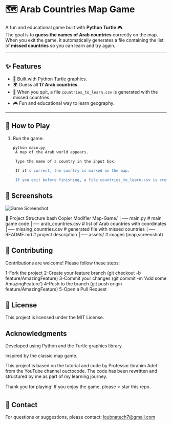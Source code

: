# 🗺️ Arab Countries Map Game  

A fun and educational game built with **Python Turtle** 🎮.  
The goal is to **guess the names of Arab countries** correctly on the map.  
When you exit the game, it automatically generates a file containing the list of **missed countries** so you can learn and try again.  

---

## ✨ Features
- 🐢 Built with Python Turtle graphics.  
- 🌍 Guess all **17 Arab countries**.  
- 📄 When you quit, a file `countries_to_learn.csv` is generated with the missed countries.  
- 🎮 Fun and educational way to learn geography.  

---

## 🚀 How to Play
1. Run the game:
   ```bash
   python main.py
    A map of the Arab world appears.

    Type the name of a country in the input box.

    If it's correct, the country is marked on the map.

    If you exit before finishing, a file countries_to_learn.csv is created with the missing countries.

## 📸 Screenshots
![Game Screenshot](https://github.com/loubnatech/Map-Game/blob/master/screenshot.png?raw=true)


📂 Project Structure
bash
Copier
Modifier
Map-Game/
│── main.py                 # main game code
│── arab_countries.csv      # list of Arab countries with coordinates
│── missing_countries.csv  # generated file with missed countries
│── README.md               # project description
│── assets/                 # images (map,screenshot)

## 🤝 Contributing

  Contributions are welcome! Please follow these steps:
  
1-Fork the project
2-Create your feature branch (git checkout -b feature/AmazingFeature)
3-Commit your changes (git commit -m 'Add some AmazingFeature')
4-Push to the branch (git push origin feature/AmazingFeature)
5-Open a Pull Request


## 📜 License

This project is licensed under the MIT License.

## Acknowledgments
Developed using Python and the Turtle graphics library.

Inspired by the classic map game.

This project is based on the tutorial and code by Professor Ibrahim Adel from the YouTube channel ouctocode.
The code has been rewritten and structured by me as part of my learning journey.

Thank you for playing! If you enjoy the game, please ⭐ star this repo.

## 📧 Contact

  For questions or suggestions, please contact: loubnatech7@gmail.com




